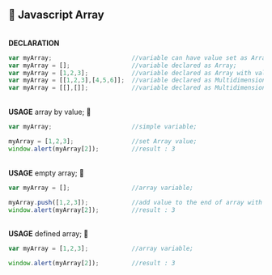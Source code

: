 ## :blue_book: Javascript Array

<br>**DECLARATION**
```javascript
var myArray;                      //variable can have value set as Array;
var myArray = [];                 //variable declared as Array;
var myArray = [1,2,3];            //variable declared as Array with value;
var myArray = [[1,2,3],[4,5,6]];  //variable declared as Multidimensional Array with value;
var myArray = [[],[]];            //variable declared as Multidimensional Array;
```
<br>**USAGE** array by value; :speech_balloon:
```javascript
var myArray;                      //simple variable;

myArray = [1,2,3];                //set Array value;
window.alert(myArray[2]);         //result : 3
```
<br>**USAGE** empty array; :speech_balloon:
```javascript
var myArray = [];                 //array variable;

myArray.push([1,2,3]);            //add value to the end of array with push;
window.alert(myArray[2]);         //result : 3
```
<br>**USAGE** defined array; :speech_balloon:
```javascript
var myArray = [1,2,3];            //array variable;

window.alert(myArray[2]);         //result : 3
```
